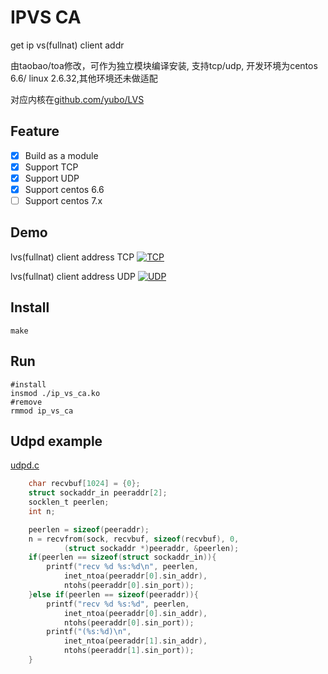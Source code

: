 # IPVS CA

get ip vs(fullnat) client addr 

由taobao/toa修改，可作为独立模块编译安装, 支持tcp/udp, 开发环境为centos 6.6/ linux 2.6.32,其他环境还未做适配

对应内核在[github.com/yubo/LVS](https://github.com/yubo/LVS/tree/lvs_v2)

## Feature
  - [x] Build as a module
  - [x] Support TCP
  - [x] Support UDP
  - [x] Support centos 6.6
  - [ ] Support centos 7.x

## Demo

lvs(fullnat) client address TCP
[![TCP](https://asciinema.org/a/7e1qyj3ovn8yfe6a3srfcj104.png)](https://asciinema.org/a/7e1qyj3ovn8yfe6a3srfcj104?autoplay=1)

lvs(fullnat) client address UDP
[![UDP](https://asciinema.org/a/c0q9u1jhr367qay237azaep5e.png)](https://asciinema.org/a/c0q9u1jhr367qay237azaep5e?autoplay=1)

## Install
```shell
make
```

## Run
```shell
#install
insmod ./ip_vs_ca.ko
#remove
rmmod ip_vs_ca
```

## Udpd example

[udpd.c](udpd.c)

```c
	char recvbuf[1024] = {0};
	struct sockaddr_in peeraddr[2];
	socklen_t peerlen;
	int n;

	peerlen = sizeof(peeraddr);
	n = recvfrom(sock, recvbuf, sizeof(recvbuf), 0,
			(struct sockaddr *)peeraddr, &peerlen);
	if(peerlen == sizeof(struct sockaddr_in)){
		printf("recv %d %s:%d\n", peerlen,
			inet_ntoa(peeraddr[0].sin_addr),
			ntohs(peeraddr[0].sin_port));
	}else if(peerlen == sizeof(peeraddr)){
		printf("recv %d %s:%d", peerlen,
			inet_ntoa(peeraddr[0].sin_addr),
			ntohs(peeraddr[0].sin_port));
		printf("(%s:%d)\n",
			inet_ntoa(peeraddr[1].sin_addr),
			ntohs(peeraddr[1].sin_port));
	}
```
